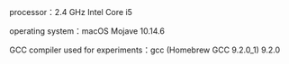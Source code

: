 processor：2.4 GHz Intel Core i5

operating system：macOS Mojave 10.14.6

GCC compiler used for experiments：gcc (Homebrew GCC 9.2.0_1) 9.2.0

